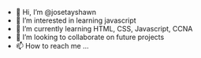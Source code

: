- 👋 Hi, I’m @josetayshawn
- 👀 I’m interested in learning javascript
- 🌱 I’m currently learning HTML, CSS, Javascript, CCNA
- 💞️ I’m looking to collaborate on future projects
- 📫 How to reach me ...

<!---
josetayshawn/josetayshawn is a ✨ special ✨ repository because its `README.md` (this file) appears on your GitHub profile.
You can click the Preview link to take a look at your changes.
--->
